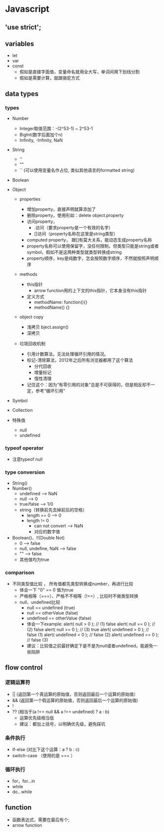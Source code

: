 # Javascript

## 'use strict';
## variables
- let
- var
- const 
    - 假如是直接字面值，变量命名就用全大写，单词间用下划线分割
    - 假如是需要计算，就跟骆驼方式

## data types
### types
- Number
    - Integer取值范围：-(2^53-1) ~ 2^53-1
    - BigInt(数字后面加个n)
    - Infinity, -Infinity, NaN
- String
    - ''
    - ""
    - `` (可以使用变量名作占位, 类似其他语言的formatted string)
- Boolean
- Object
    - properties
        - 增加property，直接声明就算添加了
        - 删除property，使用形如：delete object.property
        - 访问property，
            - .访问（要求property是一个有效的名字）
            - []访问（property名称在这里是string类型）
        - computed property， 跟[]有莫大关系，能动态生成property名称
        - property名称可以使用保留字，没任何限制，但类型只能是string或者symbol，假如不是这两种类型就类型转换成string
        - property顺序，key是纯数字，怎会按照数字顺序，不然就按照声明顺序
    
    - methods
        - this指针
            - arrow function用的上下文的this指针，它本身没有this指针
        - 定义方式
            - methodName: function(){}
            - methodName() {}
        
    
    - object copy
        - 浅拷贝 bject.assign()
        - 深拷贝

    - 垃圾回收机制
        - 引用计数算法，无法处理循环引用的情况。
        - 标记-清除算法，2012年之后所有浏览器都用了这个算法
            - 分代回收
            - 增量标记
            - 惰性清理
        - 记住这个：因为“有零引用的对象”总是不可获得的，但是相反却不一定，参考“循环引用”

- Symbol

- Collection

- 特殊值
    - null
    - undefined

### typeof operator
- 注意typeof null

### type conversion
- String()
- Number()
    - undefined --> NaN
    - null --> 0
    - true/false --> 1/0
    - string（转换前先去掉前后的空格）
        - length == 0 --> 0
        - length != 0
            - can not convert --> NaN
            - 对应的数字值
- Boolean()、!!(Double Not)
    - 0 --> false
    - null, undefine, NaN --> false
    - "" --> false
    - 其他值均为true

### comparison
- 不同类型值比较 ，
所有值都先类型转换成number，再进行比较
    - 体会一下 "0" == 0 值为true
    - 严格相等（===）、严格不不相等（!==）, 比较时不做类型转换
    - null、undefined比较
        - null == undefined  (true)
        - null == otherValue (false)
        - undefined == otherValue (false)
        - 体会一下example: 
            alert( null > 0 );  // (1) false
            alert( null == 0 ); // (2) false
            alert( null >= 0 ); // (3) true
            alert( undefined > 0 ); // false (1)
            alert( undefined < 0 ); // false (2)
            alert( undefined == 0 ); // false (3)
        - 建议：比较值之前最好确定下是不是为null或者undefined，能避免一些陷阱

## flow control
### 逻辑运算符
- || (返回第一个真运算的原始值，否则返回最后一个运算的原始值）
- && (返回第一个假运算的原始值，否则返回最后一个运算的原始值)
- !
- ?? (相当于(a !== null && a !== undefined) ? a : b)
    - 运算优先级相当低
    - 建议：都加上括号，以明确优先级，避免踩坑

### 条件执行
- if-else (对比下这个运算：a ? b : c)
- switch-case （使用的是 === ）

### 循环执行
- for，for...in
- while
- do...while

## function
- 函数表达式，需要在最后有个;
- arrow function

